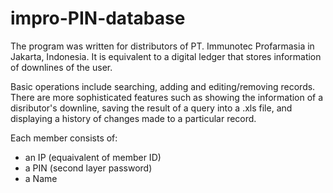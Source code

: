 # impro-PIN-database
The program was written for distributors of PT. Immunotec Profarmasia in Jakarta, Indonesia.
It is equivalent to a digital ledger that stores information of downlines of the user.

Basic operations include searching, adding and editing/removing records. There are more sophisticated features
such as showing the information of a disributor's downline, saving the result of a query into a .xls file, and displaying a history of changes made to a particular record.

Each member consists of:
- an IP (equaivalent of member ID)
- a PIN (second layer password)
- a Name 
